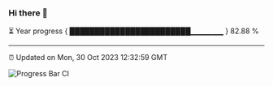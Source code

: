 ### Hi there 👋

⏳ Year progress { ████████████████████████▁▁▁▁▁▁ } 82.88 %

---

⏰ Updated on Mon, 30 Oct 2023 12:32:59 GMT

![Progress Bar CI](https://github.com/ZhaoGui/ZhaoGui/workflows/Progress%20Bar%20CI/badge.svg)
